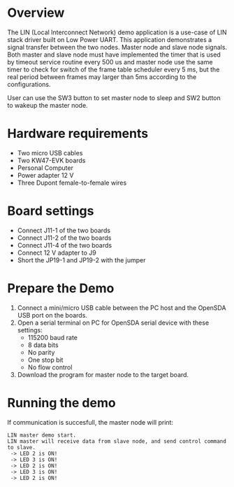 Overview
========
The LIN (Local Interconnect Network) demo application is a use-case of LIN stack driver built on Low Power UART.
This application demonstrates a signal transfer between the two nodes. Master node and slave node signals. Both
master and slave node must have implemented the timer that is used by timeout service routine every 500 us and
master node use the same timer to check for switch of the frame table scheduler every 5 ms, but the real period between
frames may larger than 5ms according to the configurations.

User can use the SW3 button to set master node to sleep and SW2 button to wakeup the master node.

Hardware requirements
=====================
- Two micro USB cables
- Two KW47-EVK boards
- Personal Computer
- Power adapter 12 V
- Three Dupont female-to-female wires

Board settings
==============
- Connect J11-1 of the two boards
- Connect J11-2 of the two boards
- Connect J11-4 of the two boards
- Connect 12 V adapter to J9
- Short the JP19-1 and JP19-2 with the jumper

Prepare the Demo
================
1.  Connect a mini/micro USB cable between the PC host and the OpenSDA USB port on the boards.
2.  Open a serial terminal on PC for OpenSDA serial device with these settings:
    - 115200 baud rate
    - 8 data bits
    - No parity
    - One stop bit
    - No flow control
6.  Download the program for master node to the target board.

Running the demo
================
If communication is succesfull, the master node will print:
~~~~~~~~~~~~
LIN master demo start.
LIN master will receive data from slave node, and send control command to slave.
 -> LED 2 is ON!
 -> LED 3 is ON!
 -> LED 2 is ON!
 -> LED 3 is ON!
 -> LED 2 is ON!

~~~~~~~~~~~~
